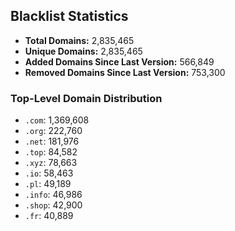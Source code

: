## Blacklist Statistics

- **Total Domains:** 2,835,465
- **Unique Domains:** 2,835,465
- **Added Domains Since Last Version:** 566,849
- **Removed Domains Since Last Version:** 753,300

### Top-Level Domain Distribution

-  `.com`: 1,369,608
-  `.org`: 222,760
-  `.net`: 181,976
-  `.top`: 84,582
-  `.xyz`: 78,663
-  `.io`: 58,463
-  `.pl`: 49,189
-  `.info`: 46,986
-  `.shop`: 42,900
-  `.fr`: 40,889
